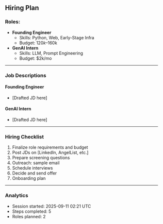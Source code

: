 ## Hiring Plan

### Roles:
- **Founding Engineer**
  - Skills: Python, Web, Early-Stage Infra
  - Budget: $120k–$160k
- **GenAI Intern**
  - Skills: LLM, Prompt Engineering
  - Budget: $2k/mo

---

### Job Descriptions

#### Founding Engineer
- [Drafted JD here]

#### GenAI Intern
- [Drafted JD here]

---

### Hiring Checklist

1. Finalize role requirements and budget
2. Post JDs on [LinkedIn, AngelList, etc.]
3. Prepare screening questions
4. Outreach: sample email
5. Schedule interviews
6. Decide and send offer
7. Onboarding plan

---

### Analytics
- Session started: 2025-09-11 02:21 UTC
- Steps completed: 5
- Roles planned: 2